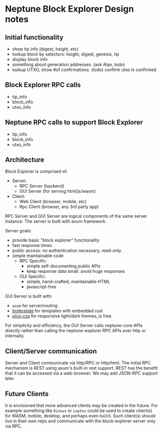 # Neptune Block Explorer Design notes

## Initial functionality

* show tip info (digest, height, etc)
* lookup block by selectors: height, digest, genesis, tip
* display block info
* something about generation addresses.  (ask Alan, todo)
* lookup UTXO, show #of confirmations. (todo)  confirm utxo is confirmed

## Block Explorer RPC calls
* tip_info
* block_info
* utxo_info

## Neptune RPC calls to support Block Explorer
* tip_info
* block_info
* utxo_info


## Architecture

Block Explorer is comprised of:
* Server:
    * RPC Server (backend)
    * GUI Server (for serving html/js/wasm)
* Client:
    * Web Client (browser, mobile, etc)
    * Rpc Client (browser, any 3rd party app)

RPC Server and GUI Server are logical components of the same
server instance.  The server is built with axum framework.

Server goals:
* provide basic "block explorer" functionality
* fast response times
* public access: no authentication necessary, read-only.
* simple maintainable code
    * RPC Specific:
        * simple self-documenting public APIs
        * keep response data small.  avoid huge responses
    * GUI Specific:
        * simple, hand-crafted, maintainable HTML
        * javascript-free

GUI Server is built with:
* `axum` for server/routing
* [boilerplate](https://crates.io/crates/boilerplate) for templates with embedded rust
* [pico-css](https://picocss.com/) for responsive light/dark themes, js free.

For simplicity and efficiency, the GUI Server calls neptune-core APIs directly
rather than calling the neptune-explorer RPC APIs over http or internally.

## Client/Server communication

Server and Client communicate via http/RPC or http/html.  The initial RPC
mechanism is REST using axum's built-in rest support.  REST has the benefit that
it can be accessed via a web-browser. We may add JSON-RPC support later.

## Future Clients

It is envisioned that more advanced clients may be created in the future.  For
example something like `Dioxus` or `Leptos` could be used to create client(s) for WASM,
mobile, desktop, and perhaps even tui/cli.  Such client(s) should live in their
own repo and communicate with the block-explorer server only via RPC.
